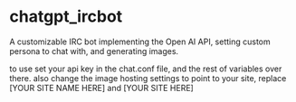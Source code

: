 # chatgpt_ircbot
A customizable IRC bot implementing the Open AI API, setting custom persona to chat with, and generating images.


to use set your api key in the chat.conf file, and the rest of variables over there.
also change the image hosting settings to point to your site, replace [YOUR SITE NAME HERE] and [YOUR SITE HERE]
